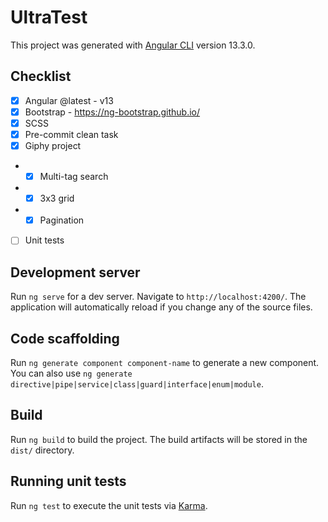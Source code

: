 # UltraTest

This project was generated with [Angular CLI](https://github.com/angular/angular-cli) version 13.3.0.

## Checklist
- [x] Angular @latest - v13
- [x] Bootstrap - https://ng-bootstrap.github.io/
- [x] SCSS
- [X] Pre-commit clean task
- [X] Giphy project
- - [X] Multi-tag search
- - [X] 3x3 grid
- - [X] Pagination
- [ ] Unit tests

## Development server

Run `ng serve` for a dev server. Navigate to `http://localhost:4200/`. The application will automatically reload if you change any of the source files.

## Code scaffolding

Run `ng generate component component-name` to generate a new component. You can also use `ng generate directive|pipe|service|class|guard|interface|enum|module`.

## Build

Run `ng build` to build the project. The build artifacts will be stored in the `dist/` directory.

## Running unit tests

Run `ng test` to execute the unit tests via [Karma](https://karma-runner.github.io).
